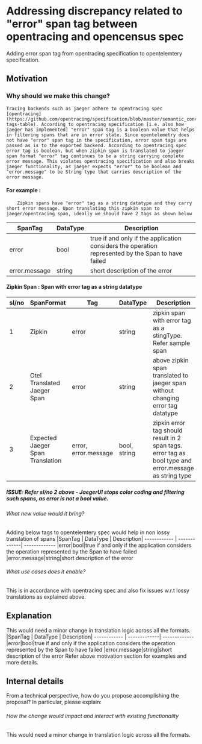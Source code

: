 # Addressing discrepancy related to "error" span tag between opentracing and opencensus spec

Adding error span tag from opentracing specification to opentelemtery specification.  

## Motivation

### Why should we make this change? 
    Tracing backends such as jaeger adhere to opentracing spec [opentracing] (https://github.com/opentracing/specification/blob/master/semantic_conventions.md#span-tags-table). According to opentracing specification [i.e. also how jaeger has implemented] "error" span tag is a boolean value that helps in filtering spans that are in error state. Since opentelemetry does not have "error" span tag in the specification, error span tags are passed as is to the exported backend. According to opentracing spec error tag is boolean, but when zipkin span is translated to jaeger span format "error" tag continues to be a string carrying complete error message. This violates opentracing specification and also breaks jaeger functionality, as jaeger expects "error" to be boolean and "error.message" to be String type that carries description of the error message.    
####    For example  : 
        Zipkin spans have "error" tag as a string datatype and they carry short error message. Upon translating this zipkin span to jaeger/opentracing span, ideally we should have 2 tags as shown below
|SpanTag | DataType | Description|
------------ | -------------| -------------
|error|bool|true if and only if the application considers the operation represented by the Span to have failed
|error.message|string|short description of the error        

####    Zipkin Span : Span with error tag as a string datatype
|sl/no|SpanFormat | Tag|DataType | Description|SampleSpan|
------------ | -------------| -------------| -------------| -------------| -------------
|1|Zipkin|error|string|zipkin span with error tag as a stingType. Refer sample span|{"traceId": "631ef3c9f9250805","id": "631ef3c9f9250805","kind": "SERVER","name": "http:/one","timestamp": 1580830219488000,"duration": 29312,"localEndpoint": {"serviceName": "foo-service", "ipv4": "192.168.1.8", "port": 9001 },"tags": {"error": "Request processing failed; nested exception is org.springframework.web.client.HttpServerErrorException: 500","http.host": "localhost", "http.method": "GET", "http.path": "/one", "http.status_code": "200", "http.url": "http://localhost:9001/one", "mvc.controller.class": "FooController", "mvc.controller.method": "one","spring.instance_id": "192.168.1.8:order-service-sleuth:9001"}}
|2|Otel Translated Jaeger Span|error|string|above zipkin span translated to jaeger span without changing error tag datatype|    {"traceIdLow":8380789575664951000,"traceIdHigh":0,"spanId":8380789575664951000,"parentSpanId":0,"operationName":"http:/one","flags":0,"startTime":1580830714594000,"duration":79701,"tags":[{"key":"http.url","vType":"STRING","vStr":"http://localhost:9001/one"},{"key":"mvc.controller.class","vType":"STRING","vStr":"FooController"},{"key":"mvc.controller.method","vType":"STRING","vStr":"one"},{"key":"error","vType":"STRING","vStr":"Request processing failed; nested exception is org.springframework.web.client.HttpServerErrorException: 500"},{"key":"http.method","vType":"STRING","vStr":"GET"},{"key":"http.host","vType":"STRING","vStr":"localhost"},{"key":"http.path","vType":"STRING","vStr":"/one"},{"key":"spring.instance_id","vType":"STRING","vStr":"192.168.1.8:order-service-sleuth:9001"},{"key":"http.status_code","vType":"STRING","vStr":"200"},{"key":"span.kind","vType":"STRING","vStr":"server"},{"key":"status.code","vType":"LONG","vLong":2}]}|
|3|Expected Jaeger Span Translation|error, error.message|bool, string|zipkin error tag should result in 2 span tags. error tag as bool type and error.message as string type|   {"traceIdLow":8380789575664951000,"traceIdHigh":0,"spanId":8380789575664951000,"parentSpanId":0,"operationName":"http:/one","flags":0,"startTime":1580830714594000,"duration":79701,"tags":[{"key":"http.url","vType":"STRING","vStr":"http://localhost:9001/one"},{"key":"mvc.controller.class","vType":"STRING","vStr":"FooController"},{"key":"mvc.controller.method","vType":"STRING","vStr":"one"},{"key":"error","vType":"BOOL","vBool":true},{"key":"error.message","vType":"STRING","vStr":"Request processing failed; nested exception is org.springframework.web.client.HttpServerErrorException: 500"},{"key":"http.method","vType":"STRING","vStr":"GET"},{"key":"http.host","vType":"STRING","vStr":"localhost"},{"key":"http.path","vType":"STRING","vStr":"/one"},{"key":"spring.instance_id","vType":"STRING","vStr":"192.168.1.8:order-service-sleuth:9001"},{"key":"http.status_code","vType":"STRING","vStr":"200"},{"key":"span.kind","vType":"STRING","vStr":"server"},{"key":"status.code","vType":"LONG","vLong":2}]}

##### ISSUE: Refer sl/no 2 above -  JaegerUI stops color coding and filtering such spans, as error is not a bool value.

###### What new value would it bring? 
Adding below tags to opentelemtery spec would help in non lossy translation of spans
|SpanTag | DataType | Description|
------------ | -------------| -------------
|error|bool|true if and only if the application considers the operation represented by the Span to have failed
|error.message|string|short description of the error 
    
###### What use cases does it enable?
This is in accordance with opentracing spec and also fix issues w.r.t lossy translations as explained above.

## Explanation
This would need a minor change in translation logic across all the formats.
|SpanTag | DataType | Description|
------------ | -------------| -------------
|error|bool|true if and only if the application considers the operation represented by the Span to have failed
|error.message|string|short description of the error 
Refer above motivation section for examples and more details.

## Internal details
From a technical perspective, how do you propose accomplishing the proposal? In particular, please explain:
###### How the change would impact and interact with existing functionality
  This would need a minor change in translation logic across all the formats.